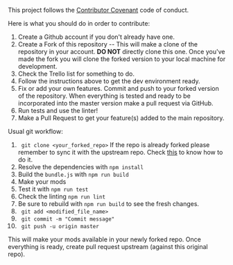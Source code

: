 This project follows the [Contributor
Covenant](https://www.contributor-covenant.org/) code of conduct.

Here is what you should do in order to contribute:

1. Create a Github account if you don't already have one.
2. Create a Fork of this repository -- This will make a clone of the
   repository in your account.  **DO NOT** directly clone this one.  Once
   you've made the fork you will clone the forked version to
   your local machine for development.
3. Check the Trello list for something to do.
4. Follow the instructions above to get the dev environment ready.
5. Fix or add your own features.  Commit and push to your forked version of the
   repository.  When everything is tested and ready to be incorporated into the
   master version make a pull request via GitHub.   
6. Run tests and use the linter!
7. Make a Pull Request to get your feature(s) added to the main repository.

Usual git workflow:
1. ` git clone <your_forked_repo>`
   If the repo is already forked please remember to sync it with the upstream
   repo. Check [this](https://help.github.com/articles/syncing-a-fork) to know
   how to do it.
2. Resolve the dependencies with `npm install`
3. Build the `bundle.js` with `npm run build`
4. Make your mods
5. Test it with `npm run test`
6. Check the linting `npm run lint`
7. Be sure to rebuild with `npm run build` to see the fresh changes.
8. ` git add <modified_file_name>`
9. ` git commit -m "Commit message"`
10. ` git push -u origin master`

This will make your mods available in your newly forked repo.
Once everything is ready, create pull request upstream (against this original
repo).


